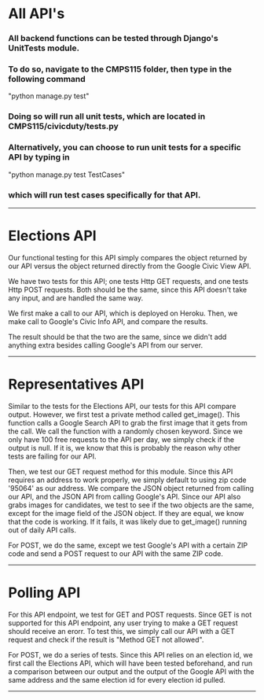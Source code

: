 # All API's

### All backend functions can be tested through Django's UnitTests module.

### To do so, navigate to the CMPS115 folder, then type in the following command
"python manage.py test"

### Doing so will run all unit tests, which are located in CMPS115/civicduty/tests.py

### Alternatively, you can choose to run unit tests for a specific API by typing in

"python manage.py test <API Name>TestCases" 

### which will run test cases specifically for that API.

-------------------------------------------------------------------------------------------------

# Elections API


Our functional testing for this API simply compares the object returned by our API versus
the object returned directly from the Google Civic View API. 

We have two tests for this API; one tests Http GET requests, and one tests Http POST requests.
Both should be the same, since this API doesn't take any input, and are handled the same way.

We first make a call to our API, which is deployed on Heroku. Then, we make call to Google's
Civic Info API, and compare the results.

The result should be that the two are the same, since we didn't add anything extra besides 
calling Google's API from our server.

--------------------------------------------------------------------------------------------------

# Representatives API

Similar to the tests for the Elections API, our tests for this API compare output. However, we first
test a private method called get_image(). This function calls a Google Search API to grab the first
image that it gets from the call. We call the function with a randomly chosen keyword. Since we only 
have 100 free requests to the API per day, we simply check if the output is null. If it is, we know 
that this is probably the reason why other tests are failing for our API.

Then, we test our GET request method for this module. Since this API requires an address to work
properly, we simply default to using zip code '95064' as our address. We compare the JSON object
returned from calling our API, and the JSON API from calling Google's API. Since our API also grabs
images for candidates, we test to see if the two objects are the same, except for the image field
of the JSON object. If they are equal, we know that the code is working. If it fails, it was
likely due to get_image() running out of daily API calls.

For POST, we do the same, except we test Google's API with a certain ZIP code and send a POST request
to our API with the same ZIP code.

-------------------------------------------------------------------------------------------------

# Polling API

For this API endpoint, we test for GET and POST requests. Since GET is not supported for this API
endpoint, any user trying to make a GET request should receive an erorr. To test this, we simply 
call our API with a GET request and check if the result is "Method GET not allowed".

For POST, we do a series of tests. Since this API relies on an election id, we first call the 
Elections API, which will have been tested beforehand, and run a comparison between our output
and the output of the Google API with the same address and the same election id for every
election id pulled.

------------------------------------------------------------------------------------------------ 
